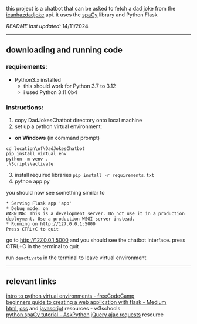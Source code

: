 this project is a chatbot that can be asked to fetch a dad joke from the [icanhazdadjoke](https://icanhazdadjoke.com/) api. it uses the [spaCy](https://pypi.org/project/spacy/) library and Python Flask  

*README last updated:* 14/11/2024  

---

## downloading and running code  
### requirements:  
- Python3.x installed
  - this should work for Python 3.7 to 3.12
  - i used Python 3.11.0b4  
  
### instructions:  
1. copy DadJokesChatbot directory onto local machine
2. set up a python virtual environment:
  - **on Windows** (in command prompt)
  ```
  cd location\of\DadJokesChatbot
  pip install virtual env
  python -m venv .
  .\Scripts\activate
  ```
3. install required libraries
  `pip install -r requirements.txt`
4. python app.py
  
you should now see something similar to  
  ```
  * Serving Flask app 'app'
  * Debug mode: on
  WARNING: This is a development server. Do not use it in a production deployment. Use a production WSGI server instead.
  * Running on http://127.0.0.1:5000
  Press CTRL+C to quit
  ```  
go to http://127.0.0.1:5000 and you should see the chatbot interface. press CTRL+C in the terminal to quit  
  
run `deactivate` in the terminal to leave virtual environment  

---

## relevant links  
[intro to python virtual environments - freeCodeCamp](https://www.freecodecamp.org/news/how-to-setup-virtual-environments-in-python/)  
[beginners guide to creating a web application with flask - Medium](https://medium.com/@dattu1993/creating-a-web-application-with-python-a-comprehensive-guide-for-beginners-db59df5867e4)  
[html](https://www.w3schools.com/html/), [css](https://www.w3schools.com/css/) and [javascript](https://www.w3schools.com/js/) resources - w3schools  
[python spaCy tutorial - AskPython](https://www.askpython.com/python/examples/chatbot-in-python-using-spacy)
[jQuery ajax requests](https://api.jquery.com/jQuery.ajax/) resource